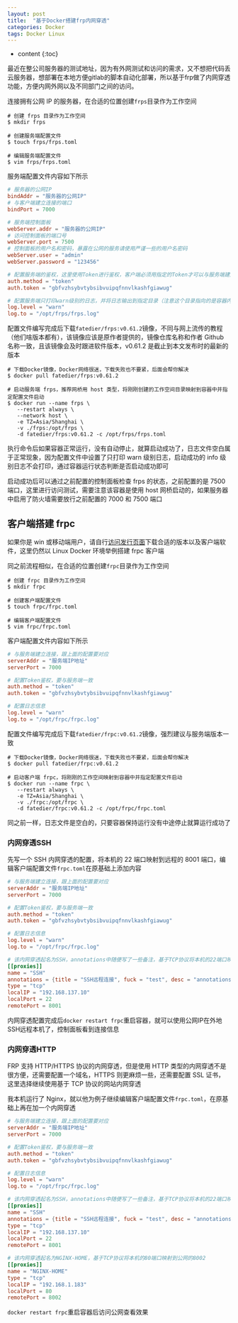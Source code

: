 ```yaml
---
layout: post
title:  "基于Docker搭建frp内网穿透"
categories: Docker
tags: Docker Linux
---
```


* content
{:toc}

最近在整公司服务器的测试地址，因为有外网测试和访问的需求，又不想把代码丢云服务器，想部署在本地方便gitlab的脚本自动化部署，所以基于frp做了内网穿透功能，方便内网外网以及不同部门之间的访问。








连接拥有公网 IP 的服务器，在合适的位置创建`frps`目录作为工作空间

```shell
# 创建 frps 目录作为工作空间
$ mkdir frps

# 创建服务端配置文件
$ touch frps/frps.toml

# 编辑服务端配置文件
$ vim frps/frps.toml
```

服务端配置文件内容如下所示

```toml
# 服务器的公网IP
bindAddr = "服务器的公网IP"
# 与客户端建立连接的端口
bindPort = 7000

# 服务端控制面板
webServer.addr = "服务器的公网IP"
# 访问控制面板的端口号
webServer.port = 7500
# 控制面板的用户名和密码，暴露在公网的服务请使用严谨一些的用户名密码
webServer.user = "admin"
webServer.password = "123456"

# 配置服务端的鉴权，这里使用Token进行鉴权，客户端必须用指定的Token才可以与服务端建立连接，防止滥用
auth.method = "token"
auth.token = "gbfvzhsybvtybsibvuipqfnnvlkashfgiawug"

# 配置服务端只打印warn级别的日志，并将日志输出到指定目录（注意这个目录指向的是容器内的目录）
log.level = "warn"
log.to = "/opt/frps/frps.log"
```

配置文件编写完成后下载`fatedier/frps:v0.61.2`镜像，不同与网上流传的教程（他们啥版本都有），该镜像应该是原作者提供的，镜像仓库名称和作者 Github 名称一致，且该镜像会及时跟进软件版本，v0.61.2 是截止到本文发布时的最新的版本

```shell
# 下载Docker镜像，Docker网络很迷，下载失败也不要紧，后面会帮你解决
$ docker pull fatedier/frps:v0.61.2

# 启动服务端 frps，推荐网桥用 host 类型，将刚刚创建的工作空间目录映射到容器中并指定配置文件启动
$ docker run --name frps \
   --restart always \
   --network host \
   -e TZ=Asia/Shanghai \
   -v ./frps:/opt/frps \
   -d fatedier/frps:v0.61.2 -c /opt/frps/frps.toml
```

执行命令后如果容器正常运行，没有自动停止，就算启动成功了，日志文件空白属于正常现象，因为配置文件中设置了只打印 warn 级别日志，启动成功的 info 级别日志不会打印，通过容器运行状态判断是否启动成功即可

启动成功后可以通过之前配置的控制面板检查 frps 的状态，之前配置的是 7500 端口，这里进行访问测试，需要注意该容器是使用 host 网桥启动的，如果服务器中启用了防火墙需要放行之前配置的 7000 和 7500 端口


客户端搭建 frpc
-----------------------------------------------------------------------------------------------------------

如果你是 win 或移动端用户，请自行[访问发行页面](https://github.com/fatedier/frp/releases/tag/v0.61.2)下载合适的版本以及客户端软件，这里仍然以 Linux Docker 环境举例搭建 frpc 客户端

同之前流程相似，在合适的位置创建`frpc`目录作为工作空间

```shell
# 创建 frpc 目录作为工作空间
$ mkdir frpc

# 创建客户端配置文件
$ touch frpc/frpc.toml

# 编辑客户端配置文件
$ vim frpc/frpc.toml
```

客户端配置文件内容如下所示

```toml
# 与服务端建立连接，跟上面的配置要对应
serverAddr = "服务端IP地址"
serverPort = 7000

# 配置Token鉴权，要与服务端一致
auth.method = "token"
auth.token = "gbfvzhsybvtybsibvuipqfnnvlkashfgiawug"

# 配置日志信息
log.level = "warn"
log.to = "/opt/frpc/frpc.log"
```

配置文件编写完成后下载`fatedier/frpc:v0.61.2`镜像，强烈建议与服务端版本一致

```shell
# 下载Docker镜像，Docker网络很迷，下载失败也不要紧，后面会帮你解决
$ docker pull fatedier/frpc:v0.61.2

# 启动客户端 frpc，将刚刚的工作空间映射到容器中并指定配置文件启动
$ docker run --name frpc \
   --restart always \
   -e TZ=Asia/Shanghai \
   -v ./frpc:/opt/frpc \
   -d fatedier/frpc:v0.61.2 -c /opt/frpc/frpc.toml
```

同之前一样，日志文件是空白的，只要容器保持运行没有中途停止就算运行成功了

### 内网穿透SSH

先写一个 SSH 内网穿透的配置，将本机的 22 端口映射到远程的 8001 端口，编辑客户端配置文件`frpc.toml`在原基础上添加内容

```toml
# 与服务端建立连接，跟上面的配置要对应
serverAddr = "服务端IP地址"
serverPort = 7000

# 配置Token鉴权，要与服务端一致
auth.method = "token"
auth.token = "gbfvzhsybvtybsibvuipqfnnvlkashfgiawug"

# 配置日志信息
log.level = "warn"
log.to = "/opt/frpc/frpc.log"

# 该内网穿透起名为SSH，annotations中随便写了一些备注，基于TCP协议将本机的22端口映射到公网的8001
[[proxies]]
name = "SSH"
annotations = {title = "SSH远程连接", fuck = "test", desc = "annotations是该连接的备注信息，里面的key和val是随便写的，在服务端控制面板可以看到"}
type = "tcp"
localIP = "192.168.137.10"
localPort = 22
remotePort = 8001
```

内网穿透配置完成后`docker restart frpc`重启容器，就可以使用公网IP在外地SSH远程本机了，控制面板看到连接信息

### 内网穿透HTTP

FRP 支持 HTTP/HTTPS 协议的内网穿透，但是使用 HTTP 类型的内网穿透不是很方便，还需要配置一个域名，HTTPS 则更麻烦一些，还需要配置 SSL 证书，这里选择继续使用基于 TCP 协议的网站内网穿透

我本机运行了 Nginx，就以他为例子继续编辑客户端配置文件`frpc.toml`，在原基础上再在加一个内网穿透

```toml
# 与服务端建立连接，跟上面的配置要对应
serverAddr = "服务端IP地址"
serverPort = 7000

# 配置Token鉴权，要与服务端一致
auth.method = "token"
auth.token = "gbfvzhsybvtybsibvuipqfnnvlkashfgiawug"

# 配置日志信息
log.level = "warn"
log.to = "/opt/frpc/frpc.log"

# 该内网穿透起名为SSH，annotations中随便写了一些备注，基于TCP协议将本机的22端口映射到公网的8001
[[proxies]]
name = "SSH"
annotations = {title = "SSH远程连接", fuck = "test", desc = "annotations是该连接的备注信息，里面的key和val是随便写的，在服务端控制面板可以看到"}
type = "tcp"
localIP = "192.168.137.10"
localPort = 22
remotePort = 8001

# 该内网穿透起名为NGINX-HOME，基于TCP协议将本机的80端口映射到公网的8002
[[proxies]]
name = "NGINX-HOME"
type = "tcp"
localIP = "192.168.1.183"
localPort = 80
remotePort = 8002
```

`docker restart frpc`重启容器后访问公网查看效果